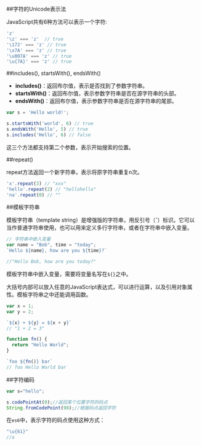 ##字符的Unicode表示法

JavaScript共有6种方法可以表示一个字符:

```js
'z'
'\z' === 'z'  // true
'\172' === 'z' // true
'\x7A' === 'z' // true
'\u007A' === 'z' // true
'\u{7A}' === 'z' // true
```

##includes(), startsWith(), endsWith()


 - **includes()**：返回布尔值，表示是否找到了参数字符串。
 - **startsWith()**：返回布尔值，表示参数字符串是否在源字符串的头部。
 - **endsWith()**：返回布尔值，表示参数字符串是否在源字符串的尾部。


```js
var s = 'Hello world!';

s.startsWith('world', 6) // true
s.endsWith('Hello', 5) // true
s.includes('Hello', 6) // false
```

这三个方法都支持第二个参数，表示开始搜索的位置。

##repeat()

repeat方法返回一个新字符串，表示将原字符串重复n次。

```js
'x'.repeat(3) // "xxx"
'hello'.repeat(2) // "hellohello"
'na'.repeat(0) // ""
```

##模板字符串

模板字符串（template string）是增强版的字符串，用反引号（**\`**）标识。它可以当作普通字符串使用，也可以用来定义多行字符串，或者在字符串中嵌入变量。

```js
// 字符串中嵌入变量
var name = "Bob", time = "today";
`Hello ${name}, how are you ${time}?`  

//"Hello Bob, how are you today?"   
```

模板字符串中嵌入变量，需要将变量名写在`${}`之中。

大括号内部可以放入任意的JavaScript表达式，可以进行运算，以及引用对象属性。模板字符串之中还能调用函数。

```js
var x = 1;
var y = 2;

`${x} + ${y} = ${x + y}`
// "1 + 2 = 3"

function fn() {
  return "Hello World";
}

`foo ${fn()} bar`
// foo Hello World bar
```

##字符编码

```js
var s="hello";

s.codePointAt(0);//返回某个位置字符的码点
String.fromCodePoint(98);//根据码点返回字符
```
在`es6`中，表示字符的码点使用这种方式：

```js
"\u{61}"
//a
```
